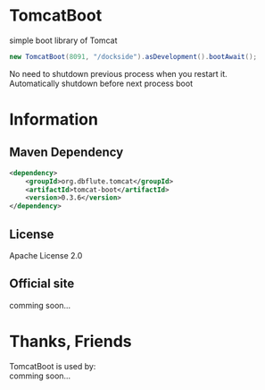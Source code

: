 # TomcatBoot
simple boot library of Tomcat

```java
new TomcatBoot(8091, "/dockside").asDevelopment().bootAwait();
```

No need to shutdown previous process when you restart it.  
Automatically shutdown before next process boot

# Information
## Maven Dependency
```xml
<dependency>
    <groupId>org.dbflute.tomcat</groupId>
    <artifactId>tomcat-boot</artifactId>
    <version>0.3.6</version>
</dependency>
```

## License
Apache License 2.0

## Official site
comming soon...

# Thanks, Friends
TomcatBoot is used by:  
comming soon...
